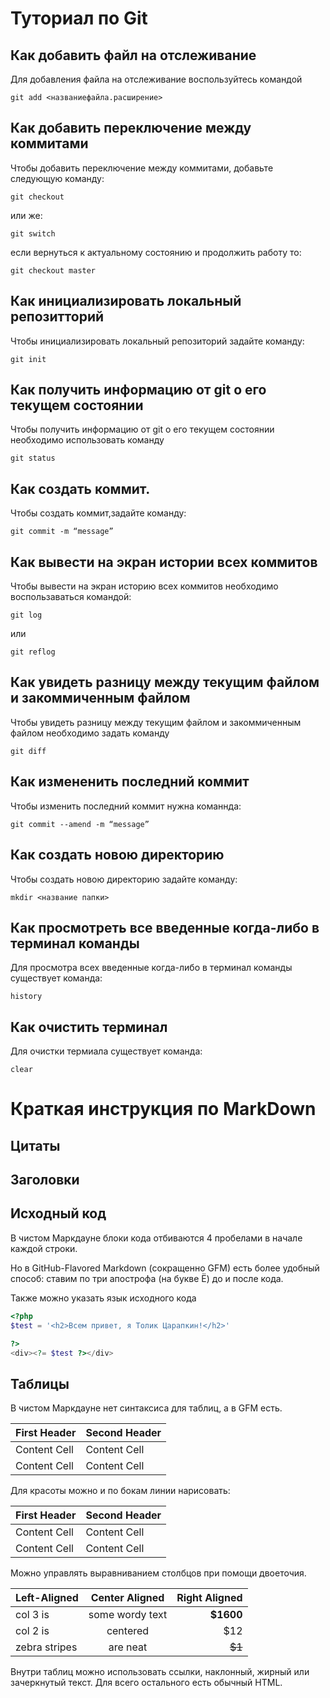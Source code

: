# Туториал по Git

## Как добавить файл на отслеживание

Для добавления файла на отслеживание воспользуйтесь командой 
```
git add <названиефайла.расширение>
```
## Как добавить переключение между коммитами

Чтобы добавить переключение между коммитами, добавьте следующую команду:
```
git checkout
```
или же:

```
git switch
```
если вернуться к актуальному состоянию и продолжить работу то:
```
git checkout master 
```
## Как инициализировать локальный репозитторий

Чтобы инициализировать локальный репозиторий задайте команду:
```
git init
```
## Как получить информацию от git о его текущем состоянии

Чтобы получить информацию от git о его текущем состоянии необходимо использовать команду
```
git status
```
## Как создать коммит.

Чтобы создать коммит,задайте команду:
```
git commit -m “message” 
```
## Как вывести на экран истории всех коммитов

Чтобы вывести на экран историю всех коммитов необходимо воспользаваться командой:
```
git log
```
или
```
git reflog
```
## Как увидеть разницу между текущим файлом и закоммиченным файлом

Чтобы увидеть разницу между текущим файлом и закоммиченным файлом необходимо задать команду
```
git diff
```
## Как измененить последний коммит

Чтобы изменить последний коммит нужна команнда:
```
git commit --amend -m “message” 
```
## Как создать новою директорию

Чтобы создать новою директорию задайте команду:
```
mkdir <название папки> 
```
## Как просмотреть все введенные когда-либо в терминал команды

Для просмотра всех введенные когда-либо в терминал команды существует команда:
```
history
```
## Как очистить терминал

Для очистки термиала существует команда:
```
clear
```

# Краткая инструкция по MarkDown

## Цитаты






## Заголовки







## Исходный код

В чистом Маркдауне блоки кода отбиваются 4 пробелами в начале
каждой строки.

Но в GitHub-Flavored Markdown (сокращенно GFM) есть более
удобный способ: ставим по три апострофа (на букве Ё) до и после
кода. 

Также можно указать язык исходного кода

```php
<?php 
$test = '<h2>Всем привет, я Толик Царапкин!</h2>'

?>
<div><?= $test ?></div>
```







## Таблицы

В чистом Маркдауне нет синтаксиса для таблиц, а в GFM
есть.

First Header | Second Header
------------- | -------------
Content Cell | Content Cell
Content Cell | Content Cell

Для красоты можно и по бокам линии нарисовать:

| First Header | Second Header |
| ------------- | ------------- |
| Content Cell | Content Cell |
| Content Cell | Content Cell |

Можно управлять выравниванием столбцов при помощи
двоеточия.

| Left-Aligned | Center Aligned | Right Aligned |
|:------------- |:---------------:| -------------:|
| col 3 is | some wordy text | **$1600** |
| col 2 is | centered | $12 |
| zebra stripes | are neat | ~~$1~~ |

Внутри таблиц можно использовать ссылки, наклонный,
жирный или зачеркнутый текст.
Для всего остального есть обычный HTML.